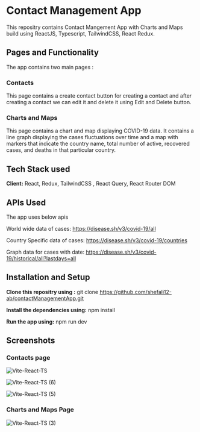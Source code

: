 
# Contact Management App 

This repositry contains Contact Mangement App with Charts and Maps build using ReactJS, Typescript, TailwindCSS, React Redux. 






## Pages and Functionality

The app contains two main pages :

### Contacts

This page contains a create contact button for creating a contact and after creating a contact we can edit it and delete it using Edit and Delete button.

### Charts and Maps

This page contains a chart and map displaying COVID-19 data.  It contains a line graph displaying the cases fluctuations over time and a map with markers that indicate the country name, total number of active, recovered cases, and deaths in that particular country.

## Tech Stack used

**Client:** React, Redux, TailwindCSS , React Query, React Router DOM

## APIs Used 

The app uses below apis 

World wide data of cases: https://disease.sh/v3/covid-19/all

Country Specific data of cases: https://disease.sh/v3/covid-19/countries

Graph data for cases with date:
https://disease.sh/v3/covid-19/historical/all?lastdays=all

## Installation and Setup

**Clone this repositry using :**   git clone https://github.com/shefali12-ab/contactManagementApp.git

**Install the dependencies using:** npm install

**Run the app using:** npm run dev






## Screenshots

### Contacts page
![Vite-React-TS](https://github.com/shefali12-ab/contactManagementApp/assets/56781823/18906f04-c3e3-4d82-8003-8b6d44b77861)

![Vite-React-TS (6)](https://github.com/shefali12-ab/contactManagementApp/assets/56781823/d52221f0-f483-4cb6-a5df-d40214d4ef09)

![Vite-React-TS (5)](https://github.com/shefali12-ab/contactManagementApp/assets/56781823/5e631ab7-0cd4-4b80-9652-037c41bee3e8)

### Charts and Maps Page
![Vite-React-TS (3)](https://github.com/shefali12-ab/contactManagementApp/assets/56781823/5d6561b4-1a66-45e0-9a81-5c9b7c438eb1)






